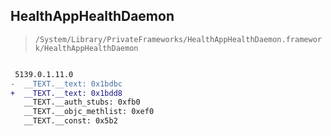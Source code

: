 ## HealthAppHealthDaemon

> `/System/Library/PrivateFrameworks/HealthAppHealthDaemon.framework/HealthAppHealthDaemon`

```diff

 5139.0.1.11.0
-  __TEXT.__text: 0x1bdbc
+  __TEXT.__text: 0x1bdd8
   __TEXT.__auth_stubs: 0xfb0
   __TEXT.__objc_methlist: 0xef0
   __TEXT.__const: 0x5b2

```
